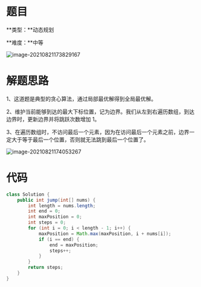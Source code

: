 # 题目

**类型：**动态规划

**难度：**中等



![image-20210821173829167](https://gitee.com/janeroad/iamge-cloud/raw/master/NoteImage/image-20210821173829167.png)





# 解题思路

1、这道题是典型的贪心算法，通过局部最优解得到全局最优解。

2、维护当前能够到达的最大下标位置，记为边界。我们从左到右遍历数组，到达边界时，更新边界并将跳跃次数增加 1。

3、在遍历数组时，不访问最后一个元素，因为在访问最后一个元素之前，边界一定大于等于最后一个位置，否则就无法跳到最后一个位置了。













![image-20210821174053267](https://gitee.com/janeroad/iamge-cloud/raw/master/NoteImage/image-20210821174053267.png)







# 代码

```java
class Solution {
    public int jump(int[] nums) {
        int length = nums.length;
        int end = 0;
        int maxPosition = 0; 
        int steps = 0;
        for (int i = 0; i < length - 1; i++) {
            maxPosition = Math.max(maxPosition, i + nums[i]); 
            if (i == end) {
                end = maxPosition;
                steps++;
            }
        }
        return steps;
    }
}
```

